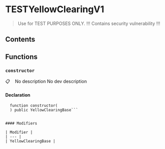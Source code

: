 # TESTYellowClearingV1

> Use for TEST PURPOSES ONLY. !!! Contains security vulnerability !!!

## Contents
<!-- START doctoc -->
<!-- END doctoc -->


## Functions

### `constructor`

📋   &nbsp;&nbsp;
No description
No dev description

#### Declaration

```solidity
  function constructor(
  ) public YellowClearingBase```


#### Modifiers

| Modifier |
| --- |
| YellowClearingBase |


